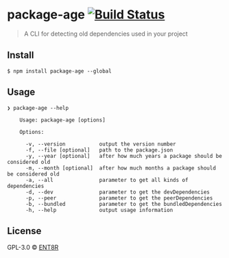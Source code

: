 # package-age [![Build Status](https://travis-ci.org/ENT8R/package-age.svg?branch=master)](https://travis-ci.org/ENT8R/package-age)

> A CLI for detecting old dependencies used in your project

## Install

```
$ npm install package-age --global
```


## Usage

```
❯ package-age --help

    Usage: package-age [options]

    Options:

      -v, --version           output the version number
      -f, --file [optional]   path to the package.json
      -y, --year [optional]   after how much years a package should be considered old
      -m, --month [optional]  after how much months a package should be considered old
      -a, --all               parameter to get all kinds of dependencies
      -d, --dev               parameter to get the devDependencies
      -p, --peer              parameter to get the peerDependencies
      -b, --bundled           parameter to get the bundledDependencies
      -h, --help              output usage information
```

## License

GPL-3.0 © [ENT8R](https://github.com/ENT8R)
